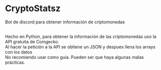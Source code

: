 # CryptoStatsz
Bot de discord para obtener información de criptomonedas</br></br>

Hecho en Python, para obtener la información de las criptomonedas uso la API gratuita de Coingecko.</br>
Al hacer la petición a la API se obtiene un JSON y despues llena los arrays con los datos</br>
No recomiendo usar como guía. Pueden ser que haya algunas malas prácticas.</br>
